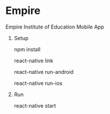 # Empire
Empire Institute of Education Mobile App

1. Setup

   npm install

   react-native link

   react-native run-android

   react-native run-ios


2. Run

   react-native start
